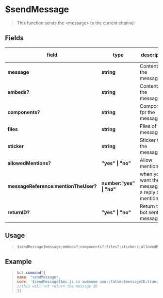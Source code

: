 # $sendMessage
> This function sends the &lt;message&gt; to the current channel

## Fields
|field|type|description|optional|default value|
|-----|----|-----------|--------|-------------|
|**message**|**string**|Content of the message|false|-|
|**embeds?**|**string**|Content of the message|true|-|
|**components?**|**string**|Components fpr the message|true|-|
|**files**|**string**|Files of the message|false|-|
|**sticker**|**string**|Sticker for the message|false|-|
|**allowedMentions?**|**"yes" \| "no"**|Allow mentions|true|-|
|**messageReference:mentionTheUser?**|**number:"yes" \| "no"**|when you want the message as a reply and mention|true|-|
|**returnID?**|**"yes" \| "no"**|Return the bot sent message ID|true|-|

## Usage
> ```
> $sendMessage[message;embeds?;components?;files?;sticker?;allowedMentions;messageReference:mentionTheUser;returnID]
> ```

## Example
> ```javascript
> bot.command({
> name: "sendMessage",
> code: `$sendMessage[Aoi.js is awesome uwu;;false;$messageID:true;no]`
> //this will not return the message ID
> })
> ```
